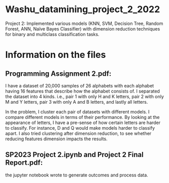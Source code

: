 # Washu_datamining_project_2_2022
Project 2: Implemented various models (KNN, SVM, Decision Tree, Random Forest, ANN, Naïve Bayes Classifier) with dimension reduction techniques for binary and multiclass classification tasks.

# Information on the files

## Programming Assignment 2.pdf: 

I have a dataset of 20,000 samples of 26 alphabets with each alphabet having 16 features that describe how the alphabet consists of. I separated the dataset into 4 kinds. i.e., pair 1 with only H and K letters, pair 2 with only M and Y letters, pair 3 with only A and B letters, and lastly all letters. 

In the problem, I cluster each pair of datasets with different models. I compare different models in terms of their performance. By looking at the appearance of letters, I have a pre-sense of how certain letters are harder to classify. For instance, D and Q would make models harder to classify apart. I also tried clustering after dimension reduction, to see whether reducing features dimension impacts the results.

## SP2023 Project 2.ipynb and Project 2 Final Report.pdf: 
the jupyter notebook wrote to generate outcomes and process data. 

##
